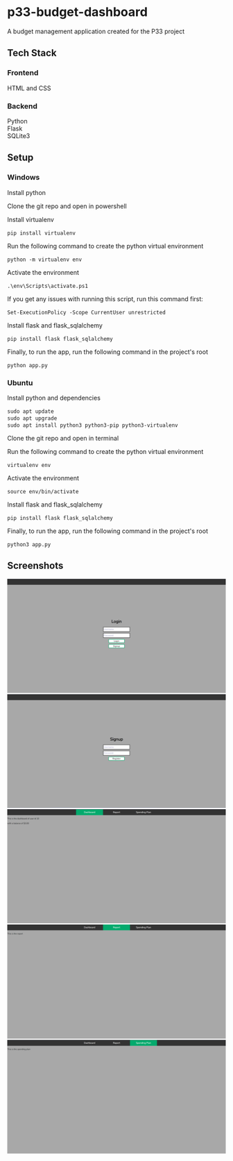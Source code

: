 # p33-budget-dashboard
A budget management application created for the P33 project

## Tech Stack
### Frontend
HTML and CSS

### Backend
Python\
Flask\
SQLite3

## Setup
### Windows
Install python

Clone the git repo and open in powershell

Install virtualenv
```
pip install virtualenv
```
Run the following command to create the python virtual environment
```
python -m virtualenv env
```
Activate the environment
```
.\env\Scripts\activate.ps1
```
If you get any issues with running this script, run this command first:
```
Set-ExecutionPolicy -Scope CurrentUser unrestricted
```

Install flask and flask_sqlalchemy
```
pip install flask flask_sqlalchemy
```
Finally, to run the app, run the following command in the project's root
```
python app.py
```


### Ubuntu
Install python and dependencies
```
sudo apt update
sudo apt upgrade
sudo apt install python3 python3-pip python3-virtualenv
```
Clone the git repo and open in terminal

Run the following command to create the python virtual environment
```
virtualenv env
```
Activate the environment
```
source env/bin/activate
```
Install flask and flask_sqlalchemy
```
pip install flask flask_sqlalchemy
```
Finally, to run the app, run the following command in the project's root
```
python3 app.py
```

## Screenshots
![Login Page](/screenshots/login.png?raw=true "Login Page")
![Signup Page](/screenshots/signup.png?raw=true "Signup Page")
![Dashboard Page](/screenshots/dashboard.png?raw=true "Dashboard Page")
![Report Page](/screenshots/report.png?raw=true "Report Page")
![Spending Plan Page](/screenshots/spendingplan.png?raw=true "Spending Plan Page")
